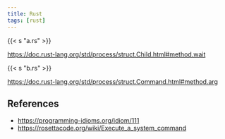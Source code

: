 ```yaml
---
title: Rust
tags: [rust]
---
```


{{< s "a.rs" >}}

<https://doc.rust-lang.org/std/process/struct.Child.html#method.wait>

{{< s "b.rs" >}}

<https://doc.rust-lang.org/std/process/struct.Command.html#method.arg>

## References

- <https://programming-idioms.org/idiom/111>
- <https://rosettacode.org/wiki/Execute_a_system_command>
